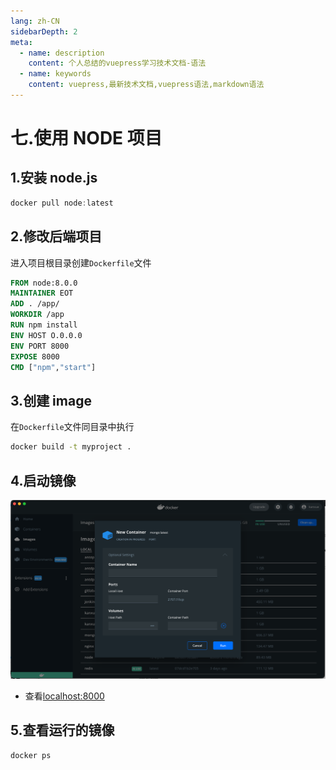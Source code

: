 ```yaml
---
lang: zh-CN
sidebarDepth: 2
meta:
  - name: description
    content: 个人总结的vuepress学习技术文档-语法
  - name: keywords
    content: vuepress,最新技术文档,vuepress语法,markdown语法
---
```


# 七.使用 NODE 项目

## 1.安装 node.js

```js
docker pull node:latest
```

## 2.修改后端项目

进入项目根目录创建`Dockerfile`文件

```Dockerfile
FROM node:8.0.0
MAINTAINER EOT
ADD . /app/
WORKDIR /app
RUN npm install
ENV HOST O.0.0.0
ENV PORT 8000
EXPOSE 8000
CMD ["npm","start"]
```

## 3.创建 image

在`Dockerfile`文件同目录中执行

```bash
docker build -t myproject .
```

## 4.启动镜像

![](./2.png)

- 查看[localhost:8000](localhost:8000)

## 5.查看运行的镜像

```bash
docker ps
```
